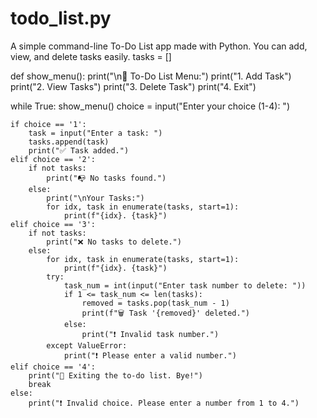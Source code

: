 # todo_list.py
A simple command-line To-Do List app made with Python. You can add, view, and delete tasks easily.
tasks = []

def show_menu():
    print("\n📝 To-Do List Menu:")
    print("1. Add Task")
    print("2. View Tasks")
    print("3. Delete Task")
    print("4. Exit")

while True:
    show_menu()
    choice = input("Enter your choice (1-4): ")

    if choice == '1':
        task = input("Enter a task: ")
        tasks.append(task)
        print("✅ Task added.")
    elif choice == '2':
        if not tasks:
            print("📭 No tasks found.")
        else:
            print("\nYour Tasks:")
            for idx, task in enumerate(tasks, start=1):
                print(f"{idx}. {task}")
    elif choice == '3':
        if not tasks:
            print("❌ No tasks to delete.")
        else:
            for idx, task in enumerate(tasks, start=1):
                print(f"{idx}. {task}")
            try:
                task_num = int(input("Enter task number to delete: "))
                if 1 <= task_num <= len(tasks):
                    removed = tasks.pop(task_num - 1)
                    print(f"🗑️ Task '{removed}' deleted.")
                else:
                    print("❗ Invalid task number.")
            except ValueError:
                print("❗ Please enter a valid number.")
    elif choice == '4':
        print("👋 Exiting the to-do list. Bye!")
        break
    else:
        print("❗ Invalid choice. Please enter a number from 1 to 4.")
